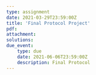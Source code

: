 ```yaml
---
type: assignment
date: 2021-03-29T23:59:00Z
title: 'Final Protocol Project'
pdf:
attachment:
solutions:
due_event: 
    type: due
    date: 2021-06-06T23:59:00Z
    description: Final Protocol
---
```

